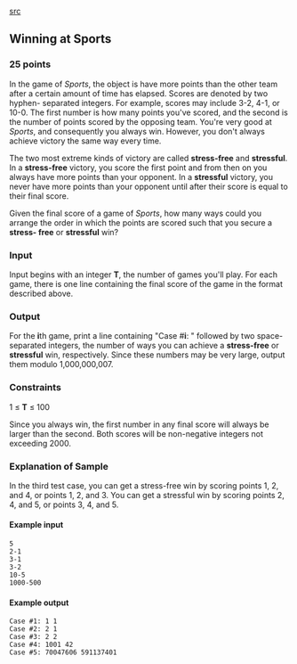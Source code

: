 [src](https://www.facebook.com/hackercup/problems.php?pid=688426044611322&round=344496159068801)

## Winning at Sports

### 25 points 

In the game of _Sports_, the object is have more points than the other team
after a certain amount of time has elapsed. Scores are denoted by two hyphen-
separated integers. For example, scores may include 3-2, 4-1, or 10-0. The
first number is how many points you've scored, and the second is the number of
points scored by the opposing team. You're very good at _Sports_, and
consequently you always win. However, you don't always achieve victory the
same way every time.

The two most extreme kinds of victory are called **stress-free** and
**stressful**. In a **stress-free** victory, you score the first point and
from then on you always have more points than your opponent. In a
**stressful** victory, you never have more points than your opponent until
after their score is equal to their final score.

Given the final score of a game of _Sports_, how many ways could you arrange
the order in which the points are scored such that you secure a **stress-
free** or **stressful** win?

### Input

Input begins with an integer **T**, the number of games you'll play. For each
game, there is one line containing the final score of the game in the format
described above.

### Output

For the **i**th game, print a line containing "Case #**i**: " followed by two
space-separated integers, the number of ways you can achieve a **stress-free**
or **stressful** win, respectively. Since these numbers may be very large,
output them modulo 1,000,000,007.

### Constraints

1 ≤ **T** ≤ 100  

Since you always win, the first number in any final score will always be
larger than the second. Both scores will be non-negative integers not
exceeding 2000.

### Explanation of Sample

In the third test case, you can get a stress-free win by scoring points 1, 2,
and 4, or points 1, 2, and 3. You can get a stressful win by scoring points 2,
4, and 5, or points 3, 4, and 5.

#### Example input

```
5
2-1
3-1
3-2
10-5
1000-500
```

#### Example output

```
Case #1: 1 1
Case #2: 2 1
Case #3: 2 2
Case #4: 1001 42
Case #5: 70047606 591137401
```
